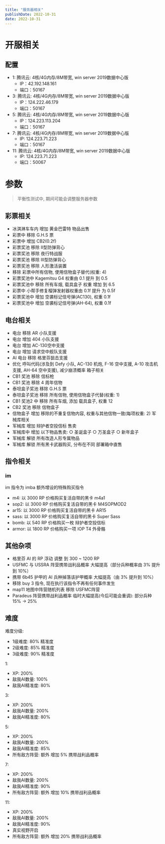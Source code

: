 ```yaml
---
title: "服务器相关"
publishDate: 2022-10-31
date: 2022-10-31
---
```


# 开服相关
## 配置
- 1: 腾讯云: 4核/4G内存/8M带宽, win server 2019数据中心版
  - IP：42.192.148.161
  - 端口：50167
- 3: 腾讯云: 4核/4G内存/8M带宽, win server 2019数据中心版
  - IP：124.222.46.179
  - 端口：50167
- 5: 腾讯云: 4核/4G内存/8M带宽, win server 2019数据中心版
  - IP：124.223.113.204
  - 端口：50167
- 7: 腾讯云: 4核/4G内存/8M带宽, win server 2019数据中心版
  - IP: 124.223.71.223
  - 端口：50167
- 11: 腾讯云: 4核/4G内存/8M带宽, win server 2019数据中心版
  - IP:  124.223.71.223
  - 端口：50067

# 参数
> 平衡性测试中, 期间可能会调整服务器参数

## 彩票相关
- 冰淇淋车车内 增加 黄金巴雷特 物品出售
- 彩票中 移除 G.H.S 票
- 彩票中 增加 CB2(0.2f)
- 彩票奖池 移除  Ⅱ型防弹背心
- 彩票奖池 移除 夜行特战服
- 彩票奖池 移除  Ⅲ型防弹背心
- 彩票奖池 移除 人形激活装置
- 移除 彩票中所有信物, 使用信物盒子替代(权重: 4)
- 彩票奖池中 Kagemitsu G4 权重由 0.1 提升 到 0.5
- 彩票奖池中 移除 所有车烟, 载具盒子 权重 增加 到 6.5
- 彩票中 小帮手修复榴弹发射器权重由 0.1f 提升 为 0.5f
- 彩票奖池中 增加 空袭标记信号弹(AC130), 权重 0.1f
- 彩票奖池中 增加 空袭标记信号弹(AH-64), 权重 0.1f

## 电台相关
- 电台 移除 AR 小队支援
- 电台 增加 404 小队支援
- 电台 增加 AC-130空中支援
- 电台 增加 请求空中舰队支援
- AI 电台 移除 格里芬狙击支援
- 优化 呼叫代码(涉及到 Defy 小队, AC-130 机炮, F-16 空中支援, A-10 攻击机支援, AH-64 空中支援), 减少崩溃概率
箱子相关
- CB1 奖池 移除 信标枪
- CB1 奖池 移除 4 周年信物
- 泰坦盒子奖池 移除 G.H.S 票
- 泰坦盒子奖池 移除 所有信物, 使用信物盒子代替(权重: 1)
- CB1 奖池2 中 移除 所有车烟, 添加 载具盒子, 权重 12
- CB2 奖池 移除 信物盒子
- 信物盒子 增加 移除的不重复信物内容, 权重与其他信物一致(每项权重: 2)
军械库相关
- 军械库 增加 辩护者空投信标 售卖
- 军械库中 增加 以下物品售卖:
  ○ 圣诞盒子
  ○ 万圣盒子
  ○ 新年盒子
- 军械库 解锁 所有改造人形专属物品
- 军械库 解锁 所有黑卡武器购买, 分布在不同 部署箱中直售

## 指令相关
### im
im 指令为 imba 额外增设的特殊购买指令
- m4: 以 3000 RP 价格购买复活自带的黑卡 m4a1
- sop2: 以 3000 RP 价格购买复活自带的黑卡 M4SOPMOD2
- ar15:  以 3000 RP 价格购买复活自带的黑卡 AR15
- sass: 以 3000 RP 价格购买复活自带的黑卡 Super Sass
- bomb: 以 540 RP 价格购买一枚 辩护者空投信标
- armor: 以 1800 RP 价格购买一项 IOP T4 外骨骼

## 其他杂项

- 格里芬 AI 的 RP 浮动 调整 到 300 ~ 1200 RP
- USFMC 与 USSRA 阵营携带战利品概率 大幅提高（部分兵种概率由 3% 提升到 10%）
- 携带 6b45 护甲的 AI 兵种掉落该护甲概率 大幅提高（由 3% 提升到 10%）
- 移除 buy 3 指令, 现在执行该指令不再有任何事件发生
- map11 地图中阵营随机列表 移除 USFMC阵营
- Paradeus 阵营携带战利品概率 临时大幅提高(今后可能会重调): 部分兵种 15% -> 25%

## 难度

难度分级:
- 1级难度: 80% 精准度
- 2级难度: 85% 精准度
- 3级难度: 90% 精准度

1:
- XP: 200%
- 敌我AI数量: 100%
- 敌我AI精准度: 80%

3:
- XP: 200%
- 敌我AI数量: 200%
- 敌我AI精准度: 80%

5:
- XP: 200%
- 敌我AI数量: 200%
- 敌我AI精准度: 85%
- 所有敌方阵营: 额外 增加 5% 携带战利品概率

7:
- XP: 200%
- 敌我AI数量: 200%
- 敌我AI精准度: 90%
- 所有敌方阵营: 额外 增加 10% 携带战利品概率

11:
- XP: 200%
- 敌我AI数量: 200%
- 敌我AI精准度: 90%
- 真实视野开启
- 所有敌方阵营: 额外 增加 20% 携带战利品概率
